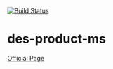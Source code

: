 [![Build Status](https://travis-ci.com/RicardoLuizSilveira/des-product-ms.svg?branch=main)](https://travis-ci.com/RicardoLuizSilveira/des-product-ms)
# des-product-ms

[Official Page](https://ricardoluizsilveira.github.io/des-product-ms/)